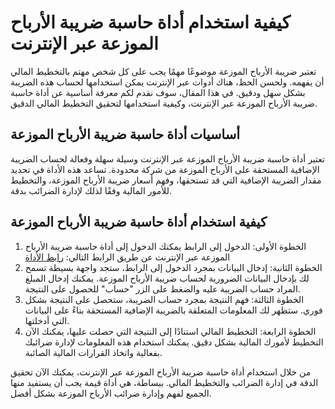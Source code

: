 كيفية استخدام أداة حاسبة ضريبة الأرباح الموزعة عبر الإنترنت
===========================================================

تعتبر ضريبة الأرباح الموزعة موضوعًا مهمًا يجب على كل شخص مهتم بالتخطيط المالي أن يفهمه. ولحسن الحظ، هناك أدوات عبر الإنترنت يمكن استخدامها لحساب هذه الضريبة بشكل سهل ودقيق. في هذا المقال، سوف نقدم لكم معرفة أساسية عن أداة حاسبة ضريبة الأرباح الموزعة عبر الإنترنت، وكيفية استخدامها لتحقيق التخطيط المالي الدقيق.

أساسيات أداة حاسبة ضريبة الأرباح الموزعة
----------------------------------------

تعتبر أداة حاسبة ضريبة الأرباح الموزعة عبر الإنترنت وسيلة سهلة وفعالة لحساب الضريبة الإضافية المستحقة على الأرباح الموزعة من شركة محدودة. تساعد هذه الأداة في تحديد مقدار الضريبة الإضافية التي قد تستحقها، وفهم أسعار ضريبة الأرباح الموزعة، والتخطيط للأمور المالية وفقًا لذلك لإدارة الضرائب بدقة.

كيفية استخدام أداة حاسبة ضريبة الأرباح الموزعة
----------------------------------------------

1. الخطوة الأولى: الدخول إلى الرابط يمكنك الدخول إلى أداة حاسبة ضريبة الأرباح الموزعة عبر الإنترنت عن طريق الرابط التالي: [رابط الأداة](https://www.onlinecalculatorsfree.com/ar/financial/dividend-tax-calculator.html)
2. الخطوة الثانية: إدخال البيانات بمجرد الدخول إلى الرابط، ستجد واجهة بسيطة تسمح لك بإدخال البيانات الضرورية لحساب ضريبة الأرباح الموزعة. يمكنك إدخال المبلغ المراد حساب الضريبة عليه والضغط على الزر "حساب" للحصول على النتيجة.
3. الخطوة الثالثة: فهم النتيجة بمجرد حساب الضريبة، ستحصل على النتيجة بشكل فوري. ستظهر لك المعلومات المتعلقة بالضريبة الإضافية المستحقة بناءً على البيانات التي أدخلتها.
4. الخطوة الرابعة: التخطيط المالي استنادًا إلى النتيجة التي حصلت عليها، يمكنك الآن التخطيط لأمورك المالية بشكل دقيق. يمكنك استخدام هذه المعلومات لإدارة ضرائبك بفعالية واتخاذ القرارات المالية الصائبة.

من خلال استخدام أداة حاسبة ضريبة الأرباح الموزعة عبر الإنترنت، يمكنك الآن تحقيق الدقة في إدارة الضرائب والتخطيط المالي. ببساطة، هي أداة قيمة يجب أن يستفيد منها الجميع لفهم وإدارة ضرائب الأرباح الموزعة بشكل أفضل.